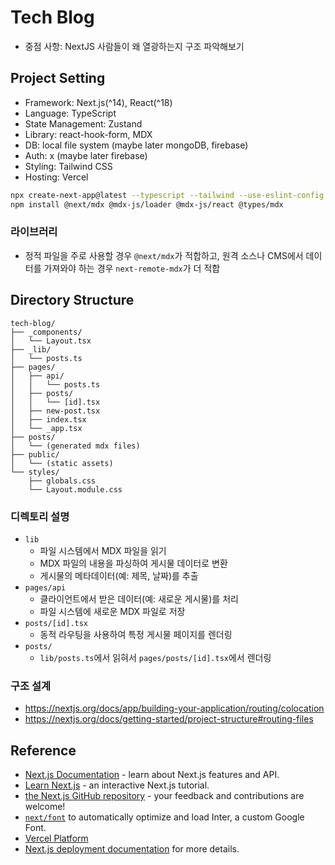 # Tech Blog

- 중점 사항: NextJS 사람들이 왜 열광하는지 구조 파악해보기

## Project Setting

- Framework: Next.js(^14), React(^18)
- Language: TypeScript
- State Management: Zustand
- Library: react-hook-form, MDX
- DB: local file system (maybe later mongoDB, firebase)
- Auth: x (maybe later firebase)
- Styling: Tailwind CSS
- Hosting: Vercel

```bash
npx create-next-app@latest --typescript --tailwind --use-eslint-config  --import-alias '@/*'  --src-dir tech-blog
npm install @next/mdx @mdx-js/loader @mdx-js/react @types/mdx
```

### 라이브러리

- 정적 파일을 주로 사용할 경우 `@next/mdx`가 적합하고, 원격 소스나 CMS에서 데이터를 가져와야 하는 경우 `next-remote-mdx`가 더 적합

## Directory Structure

```
tech-blog/
├── _components/
│   └── Layout.tsx
├── _lib/
│   └── posts.ts
├── pages/
│   ├── api/
│   │   └── posts.ts
│   ├── posts/
│   │   └── [id].tsx
│   ├── new-post.tsx
│   ├── index.tsx
│   └── _app.tsx
├── posts/
│   └── (generated mdx files)
├── public/
│   └── (static assets)
└── styles/
    ├── globals.css
    └── Layout.module.css
```

### 디렉토리 설명

- `lib`
  - 파일 시스템에서 MDX 파일을 읽기
  - MDX 파일의 내용을 파싱하여 게시물 데이터로 변환
  - 게시물의 메타데이터(예: 제목, 날짜)를 추출
- `pages/api`
  - 클라이언트에서 받은 데이터(예: 새로운 게시물)를 처리
  - 파일 시스템에 새로운 MDX 파일로 저장
- `posts/[id].tsx`
  - 동적 라우팅을 사용하여 특정 게시물 페이지를 렌더링
- `posts/`
  - `lib/posts.ts`에서 읽혀서 `pages/posts/[id].tsx`에서 렌더링

### 구조 설계 

- https://nextjs.org/docs/app/building-your-application/routing/colocation
- https://nextjs.org/docs/getting-started/project-structure#routing-files



## Reference

- [Next.js Documentation](https://nextjs.org/docs) - learn about Next.js features and API.
- [Learn Next.js](https://nextjs.org/learn) - an interactive Next.js tutorial.
- [the Next.js GitHub repository](https://github.com/vercel/next.js/) - your feedback and contributions are welcome!
- [`next/font`](https://nextjs.org/docs/basic-features/font-optimization) to automatically optimize and load Inter, a custom Google Font.
- [Vercel Platform](https://vercel.com/new?utm_medium=default-template&filter=next.js&utm_source=create-next-app&utm_campaign=create-next-app-readme)
- [Next.js deployment documentation](https://nextjs.org/docs/deployment) for more details.
